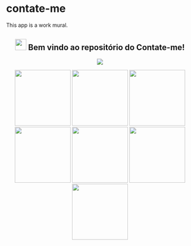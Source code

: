 # contate-me

This app is a work mural.

<span align="center">

## <img src="https://raw.githubusercontent.com/iampavangandhi/iampavangandhi/master/gifs/Hi.gif" width="30px"> Bem vindo ao repositório do Contate-me! </h2>

</span>

<p align="center">
  
  <a href="https://www.linkedin.com/in/tiago-salles-b56a131a7/" alt="Linkedin">
  <img src="https://img.shields.io/badge/-Linkedin-0e76a8?style=for-the-badge&logo=Linkedin&logoColor=white&link=https://www.linkedin.com/in/keidsonroby/" /></a>
</p>  

<p align="center">
 
 <img src="https://user-images.githubusercontent.com/73372510/154747880-ca56efcc-a591-4adf-be41-7d40dbc8765e.png" height="150"/>
 <img src="https://user-images.githubusercontent.com/73372510/154747874-35333bbe-869e-493d-8923-d21301d8c66c.png" height="150"/> 
 <img src="https://user-images.githubusercontent.com/73372510/154747879-05b54a3a-2d7c-401c-9bd5-dee108fa688d.png" height="150"/>
 <img src="https://user-images.githubusercontent.com/73372510/154747863-5824b369-2a14-4489-bd84-1e617b364116.png" height="150"/>
 <img src="https://user-images.githubusercontent.com/73372510/154747885-91d198ea-552a-4173-853b-2980144cdb10.png" height="150"/>
 <img src="https://user-images.githubusercontent.com/73372510/154747876-b601d694-9c2f-461f-a075-155a168fc0ee.png" height="150"/>
 <img src="https://user-images.githubusercontent.com/73372510/154747882-097e36bf-63bb-48ed-8e3a-ddb24eb28c99.png" height="150"/>


</p>
